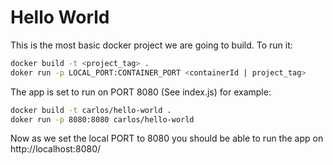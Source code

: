 # Hello World

This is the most basic docker project we are going to build.
To run it:

```sh
docker build -t <project_tag> .
doker run -p LOCAL_PORT:CONTAINER_PORT <containerId | project_tag>
```

The app is set to run on PORT 8080 (See index.js) for example:


```sh
docker build -t carlos/hello-world .
doker run -p 8080:8080 carlos/hello-world
```

Now as we set the local PORT to 8080 you should be able to run the app on http://localhost:8080/
